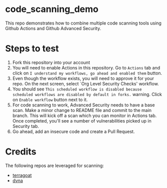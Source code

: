 # code_scanning_demo
This repo demonstrates how to combine multiple code scanning tools using Github Actions and Github Advanced Security.

# Steps to test
1. Fork this repository into your account
2. You will need to enable Actions in this repository. Go to `Actions` tab and click on `I understand my workflows, go ahead and enabled them` button.
3. Even though the workflow exists, you will need to approve it for your repo. On the next screen, select `Org Level Security Checks' workflow.
4. You should see `This scheduled workflow is disabled because scheduled workflows are disabled by default in forks.` warning. Click on `Enable workflow` button next to it.
5. For code scanning to work, Advanced Security needs to have a base scan. Make a minor change to README file and commit to the main branch. This will kick off a scan which you can monitor in Actions tab. Once completed, you'll see a number of vulnerabilities picked up in Security tab.
6. Go ahead, add an insecure code and create a Pull Request.

# Credits
The following repos are leveraged for scanning:
- [terragoat](https://github.com/bridgecrewio/terragoat)
- [dvna](https://github.com/appsecco/dvna)
